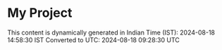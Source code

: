 # My Project

This content is dynamically generated in Indian Time (IST): 2024-08-18 14:58:30 IST
Converted to UTC: 2024-08-18 09:28:30 UTC
